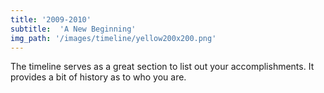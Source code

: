 ```yaml
---
title: '2009-2010'
subtitle:  'A New Beginning'
img_path: '/images/timeline/yellow200x200.png'
---
```

The timeline serves as a great section to list out your accomplishments. It provides a bit of history as to who you are.
